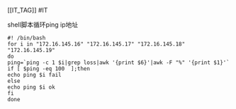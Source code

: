 [[IT_TAG]] #IT 

shell脚本循环ping ip地址

```shell
#! /bin/bash
for i in "172.16.145.16" "172.16.145.17" "172.16.145.18" "172.16.145.19" 
do
ping=`ping -c 1 $i|grep loss|awk '{print $6}'|awk -F "%" '{print $1}'`
if [ $ping -eq 100  ];then
echo ping $i fail
else
echo ping $i ok
fi
done
```


